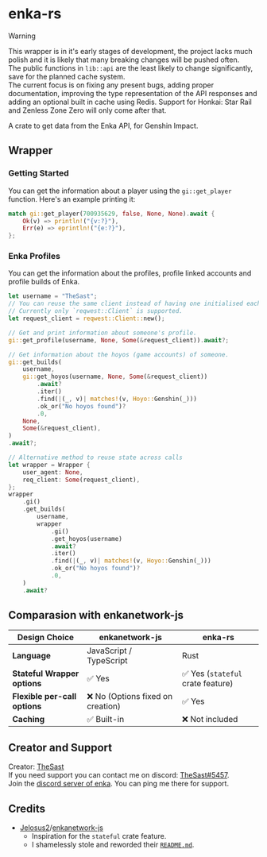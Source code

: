 # enka-rs

> [!WARNING]
> This wrapper is in it's early stages of development, the project lacks much polish and it is likely that many breaking changes will be pushed often.  
> The public functions in `lib::api` are the least likely to change significantly, save for the planned cache system.  
> The current focus is on fixing any present bugs, adding proper documentation, improving the type representation of the API responses and adding an optional built in cache using Redis. Support for Honkai: Star Rail and Zenless Zone Zero will only come after that.

A crate to get data from the Enka API, for Genshin Impact<!-- , Honkai: Star Rail and Zenless Zone Zero, it also includes a finder that you can use to search for names and images of game assets, for example a name or image of a character. Check [Finders](#asset-finder) for more information -->.

## Wrapper

### Getting Started
You can get the information about a player using the `gi::get_player` function. Here's an example printing it:
```rs
match gi::get_player(700935629, false, None, None).await {
    Ok(v) => println!("{v:?}"),
    Err(e) => eprintln!("{e:?}"),
};
```

<!-- ### Cache System -->
<!-- You can enable the cache system so the data gets cached until the ttl expires. Helps to prevent rate limits. -->
<!-- ```rs -->
<!-- // You can use caching by providing a client or enabling the `auto-cache` crate feature. -->
<!-- // Currently only `redis::Client` is supported. -->
<!-- let redis_client = redis::Client::open(std::env::var("REDIS_URL").unwrap_or("redis://127.0.0.1/"))?; -->
<!-- gi::get_player(700935629, false, None, None, Some(&redis_client)).await?; -->
<!-- ``` -->
<!---->
### Enka Profiles
You can get the information about the profiles, profile linked accounts and profile builds of Enka.
```rs
let username = "TheSast";
// You can reuse the same client instead of having one initialised each call by providing it to the callee.
// Currently only `reqwest::Client` is supported.
let request_client = reqwest::Client::new();

// Get and print information about someone's profile.
gi::get_profile(username, None, Some(&request_client)).await?;

// Get information about the hoyos (game accounts) of someone.
gi::get_builds(
    username,
    gi::get_hoyos(username, None, Some(&request_client))
        .await?
        .iter()
        .find(|(_, v)| matches!(v, Hoyo::Genshin(_)))
        .ok_or("No hoyos found")?
        .0,
    None,
    Some(&request_client),
)
.await?;

// Alternative method to reuse state across calls
let wrapper = Wrapper {
    user_agent: None,
    req_client: Some(request_client),
};
wrapper
    .gi()
    .get_builds(
        username,
        wrapper
            .gi()
            .get_hoyos(username)
            .await?
            .iter()
            .find(|(_, v)| matches!(v, Hoyo::Genshin(_)))
            .ok_or("No hoyos found")?
            .0,
    )
    .await?
```

## Comparasion with enkanetwork-js

| Design Choice                 | enkanetwork-js                    | enka-rs                            |
|-------------------------------|-----------------------------------|------------------------------------|
| **Language**                  | JavaScript / TypeScript           | Rust                               |<!-- | Rust (WASM support)                | -->
| **Stateful Wrapper options**  | ✅ Yes                            | ✅ Yes (`stateful` crate feature)  |
| **Flexible per-call options** | ❌ No (Options fixed on creation) | ✅ Yes                             |
| **Caching**                   | ✅ Built-in                       | ❌ Not included                    |<!-- | ✅ Optional, user-managed (Redis)  | -->

## Creator and Support

Creator: [TheSast](https://github.com/TheSast/)  
If you need support you can contact me on discord: [TheSast#5457](https://discordapp.com/TheSast#5457).  
Join the [discord server of enka](https://discord.gg/G3m7CWkssY). You can ping me there for support.  

## Credits

- [Jelosus2](https://github.com/Jelosus2)/[enkanetwork-js](https://github.com/Jelosus2/enkanetwork.js)
  - Inspiration for the `stateful` crate feature.
  - I shamelessly stole and reworded their [`README.md`](https://github.com/Jelosus2/enkanetwork.js/blob/180ccef59422f0d7adcd79ae3f2125cb880ed15e/README.md).
